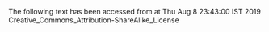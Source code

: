 The following text has been accessed from at Thu Aug 8 23:43:00 IST 2019
Creative_Commons_Attribution-ShareAlike_License
